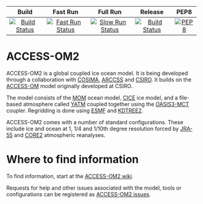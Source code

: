 
| Build | Fast Run | Full Run | Release | PEP8 |
|:-------:|:--------:|:--------:|:--------:|:--------:|
| [![Build Status](https://accessdev.nci.org.au/jenkins/buildStatus/icon?job=ACCESS-OM2/build)](https://accessdev.nci.org.au/jenkins/job/ACCESS-OM2/job/build/) | [![Fast Run Status](https://accessdev.nci.org.au/jenkins/buildStatus/icon?job=ACCESS-OM2/fast_run)](https://accessdev.nci.org.au/jenkins/job/ACCESS-OM2/job/fast_run/) | [![Slow Run Status](https://accessdev.nci.org.au/jenkins/buildStatus/icon?job=ACCESS-OM2/slow_run)](https://accessdev.nci.org.au/jenkins/job/ACCESS-OM2/job/slow_run/) | [![Build Status](https://accessdev.nci.org.au/jenkins/buildStatus/icon?job=ACCESS-OM2/release)](https://accessdev.nci.org.au/jenkins/job/ACCESS-OM2/job/release/) | [![PEP8](https://travis-ci.org/a-parkinson/access-om2.svg?branch=master)](https://travis-ci.org/a-parkinson/access-om2) |

# ACCESS-OM2

ACCESS-OM2 is a global coupled ice ocean model. It is being developed through a collaboration with [COSIMA](http://www.cosima.org.au), [ARCCSS](http://www.arccss.org.au) and [CSIRO](http://www.csiro.au). It builds on the [ACCESS-OM](https://publications.csiro.au/rpr/pub?pid=csiro:EP125880) model originally developed at CSIRO.

The model consists of the [MOM](https://mom-ocean.github.io) ocean model, [CICE](http://oceans11.lanl.gov/trac/CICE) ice model, and a file-based atmosphere called [YATM](https://github.com/OceansAus/libaccessom2) coupled together using the [OASIS3-MCT](https://portal.enes.org/oasis) coupler. Regridding is done using [ESMF](https://www.earthsystemcog.org/projects/esmf/) and [KDTREE2](https://github.com/jmhodges/kdtree2).

ACCESS-OM2 comes with a number of standard configurations. These include ice and ocean at 1, 1/4 and 1/10th degree resolution forced by [JRA-55](http://jra.kishou.go.jp/JRA-55/index_en.html)
and [CORE2](http://www.clivar.org/clivar-panels/omdp/core-2) atmospheric reanalyses.

# Where to find information

To find information, start at the [ACCESS-OM2 wiki](https://github.com/OceansAus/access-om2/wiki).

Requests for help and other issues associated with the model, tools or configurations can be registered as [ACCESS-OM2 issues](https://github.com/OceansAus/access-om2/issues).
